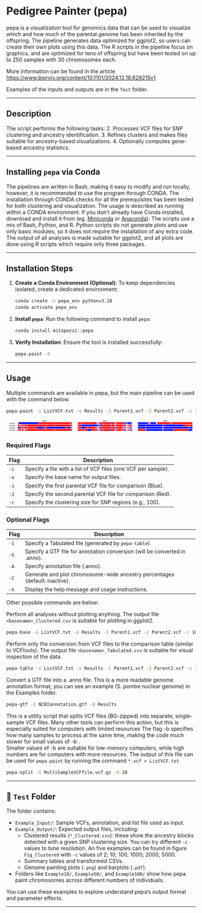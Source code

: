 # **Pedigree Painter (pepa)**

pepa is a visualization tool for genomics data that can be used to visualize which and how much of the parental genome has been inherited by the offspring. 
The pipeline generates data optimized for ggplot2, so users can create their own plots using this data. 
The R scripts in the pipeline focus on graphics, and are optimized for tens of offspring but have been tested on up to 250 samples with 30 chromosomes each. 

More information can be found in the article https://www.biorxiv.org/content/10.1101/2024.12.18.629215v1 

Examples of the inputs and outputs are  in the `Test` folder.

---

## **Description**
The script performs the following tasks:
2. Processes VCF files for SNP clustering and ancestry identification.
3. Refines clusters and makes files suitable for ancestry-based visualizations.
4. Optionally computes gene-based ancestry statistics.

---

## **Installing `pepa` via Conda**

The pipelines are written in Bash, making it easy to modify and run locally, however, it is recommended to use the program through CONDA.
The installation through CONDA checks for all the prerequisites has been tested for both clustering and visualization. The usage is described as running within a CONDA environment.
If you don’t already have Conda installed, download and install it from (eg. [Miniconda](https://docs.conda.io/en/latest/miniconda.html) or [Anaconda](https://www.anaconda.com/)).
The scripts use a mix of Bash, Python, and R. Python scripts do not generate plots and use only basic modules, so it does not require the installation of any extra code. 
The output of all analyses is made suitable for ggplot2, and all plots are done using R scripts which require only three packages.  

---

## **Installation Steps**
1. **Create a Conda Environment (Optional)**:
   To keep dependencies isolated, create a dedicated environment:
   ```bash
   conda create -n pepa_env python=3.10
   conda activate pepa_env
   ```

2. **Install `pepa`**:
   Run the following command to install `pepa`:
   ```bash
   conda install mitopozzi::pepa
   ```

3. **Verify Installation**:
   Ensure the tool is installed successfully:
   ```bash
   pepa-paint -h
   ```
---

## **Usage**

Multiple commands are available in pepa, but the main pipeline can be used with the command below.

```bash
pepa-paint -i ListVCF.txt -o Results -1 Parent1.vcf -2 Parent2.vcf -c 1000 -G NCBIannotation.gtf -C 1
```
![Painted chromosomes in Schizosaccharomyces pombe](https://github.com/Mitopozzi/pepa/raw/main/Test/Example_Output/Pombe_pepa_Paint.png)

### **Required Flags**
| Flag | Description |
|------|-------------|
| `-i` | Specify a file with a list of VCF files (one VCF per sample). |
| `-o` | Specify the base name for output files. |
| `-1` | Specify the first parental VCF file for comparison (Blue). |
| `-2` | Specify the second parental VCF file for comparison (Red). |
| `-c` | Specify the clustering size for SNP regions (e.g., 100). |

### **Optional Flags**
| Flag | Description |
|------|-------------|
| `-I` | Specify a Tabulated file (generated by `pepa-table`). |
| `-G` | Specify a GTF file for annotation conversion (will be converted in .anno). |
| `-A` | Specify annotation file (.anno). |
| `-C` | Generate and plot chromosome-wide ancestry percentages (default: inactive). |
| `-h` | Display the help message and usage instructions. |

Other possible commands are below:

Perform all analyses without plotting anything. The output file `<basename>_Clustered.csv` is suitable for plotting in ggplot2.
```bash
pepa-base -i ListVCF.txt -o Results -1 Parent1.vcf -2 Parent2.vcf -c 1000
```

Perform only the conversion from VCF files to the comparison table (similar to VCFtools). The output file `<basename>_Tabulated.csv` is suitable for visual inspection of the data.
```bash
pepa-table -i ListVCF.txt -o Results -1 Parent1.vcf -2 Parent2.vcf -c 1000
```

Convert a GTF file into a .anno file. This is a more readable genome annotation format, you can see an example (S. pombe nuclear genome) in the Examples folder.
```bash
pepa-gtf -I NCBIannotation.gtf -O Results
```

This is a utility script that splits VCF files (BG-zipped) into separate, single-sample VCF files. Many other tools can perform this action, but this is especially suited for computers with limited resources
The flag -b specifies how many samples to process at the same time, making the code much slower for small values of -b .  
Smaller values of -b are suitable for low-memory computers, while high numbers are for computers with more resources. 
The output of this file can be used for  `pepa-paint` by running the command  `*.vcf > ListVCF.txt`
```bash
pepa-split -I MultiSampleVCFfile.vcf.gz -b 20
```
---

## 📁 `Test` Folder

The folder contains:

- `Example_Input/`: Sample VCFs, annotation, and list file used as input.
- `Example_Output/`: Expected output files, including:
  - Clustered results (`*_Clustered.csv`): these show the ancestry blocks detected with a given SNP clustering size. You can try different `-c` values to tune resolution. An five examples can be found in figure `Fig_Clustered` with `-c` values of 2; 10; 100; 1000; 2000; 5000.
  - Summary tables and transformed CSVs.
  - Genome painting plots (`.png`) and barplots (`.pdf`).
- Folders like `Example10/`, `Example50/`, and `Example100/` show how pepa paint chromosomes across different numbers of individuals.

You can use these examples to explore understand pepa’s output format and parameter effects.

---
